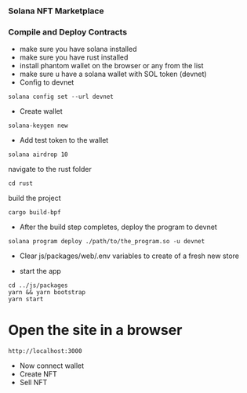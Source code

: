 ### Solana NFT Marketplace

### Compile and Deploy Contracts
- make sure you have solana installed
- make sure you have rust installed
- install phantom wallet on the browser or any from the list
- make sure u have a solana wallet with SOL token (devnet)
- Config to devnet

```
solana config set --url devnet
```
- Create wallet
```
solana-keygen new
```
- Add test token to the wallet

```
solana airdrop 10
```
navigate to the rust folder
```
cd rust
```
build the project
```
cargo build-bpf
```
- After the build step completes, deploy the program to devnet
```
solana program deploy ./path/to/the_program.so -u devnet
```
- Clear js/packages/web/.env variables to create of a fresh new store

- start the app
```
cd ../js/packages
yarn && yarn bootstrap
yarn start
```

# Open the site in a browser 

```
http://localhost:3000
```
- Now connect wallet
- Create NFT
- Sell NFT
